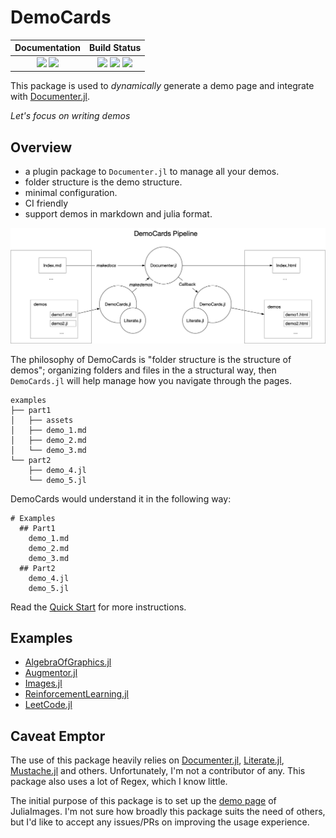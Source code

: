 # DemoCards

| **Documentation**                                                               | **Build Status**                                                                                |
|:-------------------------------------------------------------------------------:|:-----------------------------------------------------------------------------------------------:|
| [![][docs-stable-img]][docs-stable-url] [![][docs-dev-img]][docs-dev-url] | [![][action-img]][action-url] [![][pkgeval-img]][pkgeval-url] [![][codecov-img]][codecov-url] |

This package is used to *dynamically* generate a demo page and integrate with [Documenter.jl](https://github.com/JuliaDocs/Documenter.jl).

_Let's focus on writing demos_

## Overview

* a plugin package to `Documenter.jl` to manage all your demos.
* folder structure is the demo structure.
* minimal configuration.
* CI friendly
* support demos in markdown and julia format.

![democards workflow](docs/quickstart/assets/democards_workflow.png)

The philosophy of DemoCards is "folder structure is the structure of demos"; organizing folders and files in
the a structural way, then `DemoCards.jl` will help manage how you navigate through the pages.

```text
examples
├── part1
│   ├── assets
│   ├── demo_1.md
│   ├── demo_2.md
│   └── demo_3.md
└── part2
    ├── demo_4.jl
    └── demo_5.jl
```

DemoCards would understand it in the following way:

```text
# Examples
  ## Part1
    demo_1.md
    demo_2.md
    demo_3.md
  ## Part2
    demo_4.jl
    demo_5.jl
```

Read the [Quick Start](https://johnnychen94.github.io/DemoCards.jl/stable/democards/quickstart/index.html) for more instructions.

## Examples

* [AlgebraOfGraphics.jl](http://juliaplots.org/AlgebraOfGraphics.jl/dev/gallery/)
* [Augmentor.jl](https://evizero.github.io/Augmentor.jl/dev/operations/)
* [Images.jl](https://juliaimages.org/latest/examples/)
* [ReinforcementLearning.jl](https://juliareinforcementlearning.org/docs/experiments/)
* [LeetCode.jl](https://cn.julialang.org/LeetCode.jl/dev/)

## Caveat Emptor

The use of this package heavily relies on [Documenter.jl](https://github.com/JuliaDocs/Documenter.jl),
[Literate.jl](https://github.com/fredrikekre/Literate.jl), [Mustache.jl](https://github.com/jverzani/Mustache.jl)
and others. Unfortunately, I'm not a contributor of any. This package also uses a lot of Regex, which I know little.

The initial purpose of this package is to set up the [demo page](https://juliaimages.org/latest/examples) of JuliaImages.
I'm not sure how broadly this package suits the need of others, but I'd like to accept any issues/PRs on improving the usage experience.


[docs-dev-img]: https://img.shields.io/badge/docs-dev-blue.svg
[docs-dev-url]: https://johnnychen94.github.io/DemoCards.jl/dev

[docs-stable-img]: https://img.shields.io/badge/docs-stable-blue.svg
[docs-stable-url]: https://johnnychen94.github.io/DemoCards.jl/stable

[action-img]: https://github.com/johnnychen94/DemoCards.jl/workflows/Unit%20test/badge.svg
[action-url]: https://github.com/johnnychen94/DemoCards.jl/actions

[codecov-img]: https://codecov.io/gh/johnnychen94/DemoCards.jl/branch/master/graph/badge.svg
[codecov-url]: https://codecov.io/gh/johnnychen94/DemoCards.jl

[pkgeval-img]: https://juliaci.github.io/NanosoldierReports/pkgeval_badges/D/DemoCards.svg
[pkgeval-url]: https://juliaci.github.io/NanosoldierReports/pkgeval_badges/report.html
